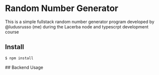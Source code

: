 # Random Number Generator

This is a simple fullstack random number generator
program developed by @ludusrusso (me) during the
Lacerba node and typescrpt development course

## Install

```bash
$ npm install
```

## Backend Usage

```

```
